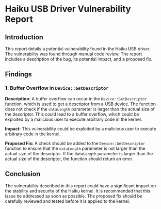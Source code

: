 # Haiku USB Driver Vulnerability Report

## Introduction

This report details a potential vulnerability found in the Haiku USB driver. The vulnerability was found through manual code review. The report includes a description of the bug, its potential impact, and a proposed fix.

## Findings

### 1. Buffer Overflow in `Device::GetDescriptor`

**Description:** A buffer overflow can occur in the `Device::GetDescriptor` function, which is used to get a descriptor from a USB device. The function does not check if the `dataLength` parameter is larger than the actual size of the descriptor. This could lead to a buffer overflow, which could be exploited by a malicious user to execute arbitrary code in the kernel.

**Impact:** This vulnerability could be exploited by a malicious user to execute arbitrary code in the kernel.

**Proposed Fix:** A check should be added to the `Device::GetDescriptor` function to ensure that the `dataLength` parameter is not larger than the actual size of the descriptor. If the `dataLength` parameter is larger than the actual size of the descriptor, the function should return an error.

## Conclusion

The vulnerability described in this report could have a significant impact on the stability and security of the Haiku kernel. It is recommended that this issue be addressed as soon as possible. The proposed fix should be carefully reviewed and tested before it is applied to the kernel.
